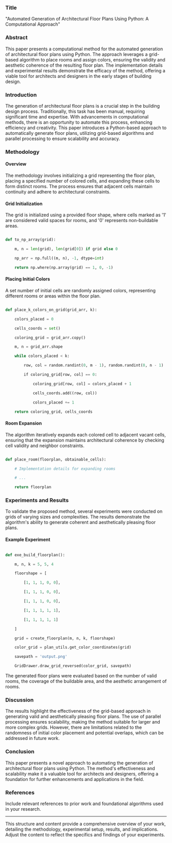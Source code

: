 
### Title

"Automated Generation of Architectural Floor Plans Using Python: A Computational Approach"

### Abstract

This paper presents a computational method for the automated generation of architectural floor plans using Python. The approach leverages a grid-based algorithm to place rooms and assign colors, ensuring the validity and aesthetic coherence of the resulting floor plan. The implementation details and experimental results demonstrate the efficacy of the method, offering a viable tool for architects and designers in the early stages of building design.

### Introduction

The generation of architectural floor plans is a crucial step in the building design process. Traditionally, this task has been manual, requiring significant time and expertise. With advancements in computational methods, there is an opportunity to automate this process, enhancing efficiency and creativity. This paper introduces a Python-based approach to automatically generate floor plans, utilizing grid-based algorithms and parallel processing to ensure scalability and accuracy.

### Methodology

#### Overview

The methodology involves initializing a grid representing the floor plan, placing a specified number of colored cells, and expanding these cells to form distinct rooms. The process ensures that adjacent cells maintain continuity and adhere to architectural constraints.

#### Grid Initialization

The grid is initialized using a provided floor shape, where cells marked as '1' are considered valid spaces for rooms, and '0' represents non-buildable areas.

```python

def to_np_array(grid):

    m, n = len(grid), len(grid[0]) if grid else 0

    np_arr = np.full((m, n), -1, dtype=int)

    return np.where(np.array(grid) == 1, 0, -1)

```

#### Placing Initial Colors

A set number of initial cells are randomly assigned colors, representing different rooms or areas within the floor plan.

```python

def place_k_colors_on_grid(grid_arr, k):

    colors_placed = 0

    cells_coords = set()

    coloring_grid = grid_arr.copy()

    m, n = grid_arr.shape

    while colors_placed < k:

        row, col = random.randint(0, m - 1), random.randint(0, n - 1)

        if coloring_grid[row, col] == 0:

            coloring_grid[row, col] = colors_placed + 1

            cells_coords.add((row, col))

            colors_placed += 1

    return coloring_grid, cells_coords

```

#### Room Expansion

The algorithm iteratively expands each colored cell to adjacent vacant cells, ensuring that the expansion maintains architectural coherence by checking cell validity and neighbor constraints.

```python

def place_room(floorplan, obtainable_cells):

    # Implementation details for expanding rooms

    # ...

    return floorplan

```

### Experiments and Results

To validate the proposed method, several experiments were conducted on grids of varying sizes and complexities. The results demonstrate the algorithm's ability to generate coherent and aesthetically pleasing floor plans.

#### Example Experiment

```python

def exe_build_floorplan():

    m, n, k = 5, 5, 4

    floorshape = [

        [1, 1, 1, 0, 0],

        [1, 1, 1, 0, 0],

        [1, 1, 1, 0, 0],

        [1, 1, 1, 1, 1],

        [1, 1, 1, 1, 1]

    ]

    grid = create_floorplan(m, n, k, floorshape)

    color_grid = plan_utils.get_color_coordinates(grid)

    savepath = 'output.png'

    GridDrawer.draw_grid_reversed(color_grid, savepath)

```

The generated floor plans were evaluated based on the number of valid rooms, the coverage of the buildable area, and the aesthetic arrangement of rooms.

### Discussion

The results highlight the effectiveness of the grid-based approach in generating valid and aesthetically pleasing floor plans. The use of parallel processing ensures scalability, making the method suitable for larger and more complex grids. However, there are limitations related to the randomness of initial color placement and potential overlaps, which can be addressed in future work.

### Conclusion

This paper presents a novel approach to automating the generation of architectural floor plans using Python. The method's effectiveness and scalability make it a valuable tool for architects and designers, offering a foundation for further enhancements and applications in the field.

### References

Include relevant references to prior work and foundational algorithms used in your research.

---

This structure and content provide a comprehensive overview of your work, detailing the methodology, experimental setup, results, and implications. Adjust the content to reflect the specifics and findings of your experiments.